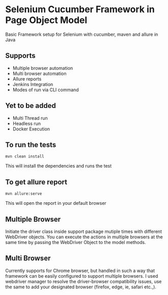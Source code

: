 # Selenium Cucumber Framework in Page Object Model

Basic Framework setup for Selenium with cucumber, maven and allure in Java

## Supports
* Multiple browser automation
* Multi browser automation
* Allure reports
* Jenkins Integration
* Modes of run via CLI command

## Yet to be added
* Multi Thread run
* Headless run
* Docker Execution

## To run the tests
```
mvn clean install
```
This will install the dependencies and runs the test

## To get allure report
```
mvn allure:serve
```
This will open the report in your default browser

## Multiple Browser
Initiate the driver class inside support package mutiple times with different WebDriver objects. You can execute the actions in multiple browsers at the same time by passing the WebDriver Object to the model methods.

## Multi Browser
Currently supports for Chrome browser, but handled in such a way that framework can be easily configured to support multiple browsers. I used webdriver manager to resolve the driver-browser compatibility issues, use the same to add your designated browser (firefox, edge, ie, safari etc.,).
